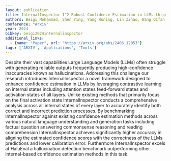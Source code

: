 ```yaml
---
layout: publication
title: InternalInspector I^2 Robust Confidence Estimation in LLMs through Internal States
authors: Beigi Mohammad, Shen Ying, Yang Runing, Lin Zihao, Wang Qifan, Mohan Ankith, He Jianfeng, Jin Ming, Lu Chang-tien, Huang Lifu
conference: "Arxiv"
year: 2024
bibkey: beigi2024internalinspector
additional_links:
  - {name: "Paper", url: "https://arxiv.org/abs/2406.12053"}
tags: ['ARXIV', 'Applications', 'Tools']
---
```

Despite their vast capabilities Large Language Models (LLMs) often struggle with generating reliable outputs frequently producing high-confidence inaccuracies known as hallucinations. Addressing this challenge our research introduces InternalInspector a novel framework designed to enhance confidence estimation in LLMs by leveraging contrastive learning on internal states including attention states feed-forward states and activation states of all layers. Unlike existing methods that primarily focus on the final activation state InternalInspector conducts a comprehensive analysis across all internal states of every layer to accurately identify both correct and incorrect prediction processes. By benchmarking InternalInspector against existing confidence estimation methods across various natural language understanding and generation tasks including factual question answering commonsense reasoning and reading comprehension InternalInspector achieves significantly higher accuracy in aligning the estimated confidence scores with the correctness of the LLMs predictions and lower calibration error. Furthermore InternalInspector excels at HaluEval a hallucination detection benchmark outperforming other internal-based confidence estimation methods in this task.
